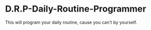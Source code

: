 # D.R.P-Daily-Routine-Programmer
This will program your daily routine, cause you can't by yourself.
